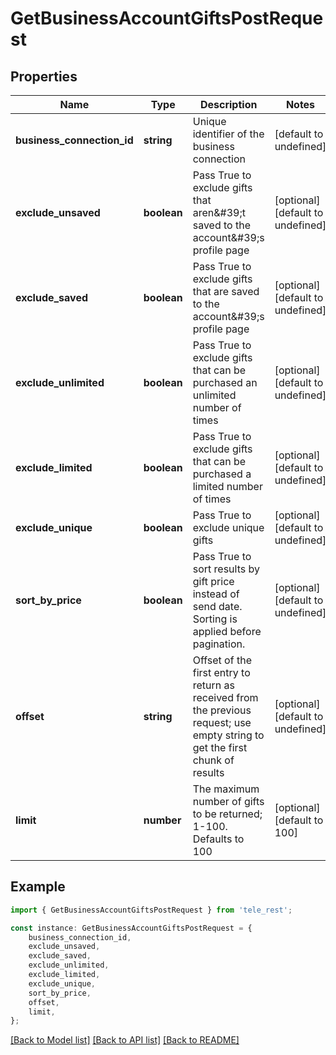 # GetBusinessAccountGiftsPostRequest


## Properties

Name | Type | Description | Notes
------------ | ------------- | ------------- | -------------
**business_connection_id** | **string** | Unique identifier of the business connection | [default to undefined]
**exclude_unsaved** | **boolean** | Pass True to exclude gifts that aren\&#39;t saved to the account\&#39;s profile page | [optional] [default to undefined]
**exclude_saved** | **boolean** | Pass True to exclude gifts that are saved to the account\&#39;s profile page | [optional] [default to undefined]
**exclude_unlimited** | **boolean** | Pass True to exclude gifts that can be purchased an unlimited number of times | [optional] [default to undefined]
**exclude_limited** | **boolean** | Pass True to exclude gifts that can be purchased a limited number of times | [optional] [default to undefined]
**exclude_unique** | **boolean** | Pass True to exclude unique gifts | [optional] [default to undefined]
**sort_by_price** | **boolean** | Pass True to sort results by gift price instead of send date. Sorting is applied before pagination. | [optional] [default to undefined]
**offset** | **string** | Offset of the first entry to return as received from the previous request; use empty string to get the first chunk of results | [optional] [default to undefined]
**limit** | **number** | The maximum number of gifts to be returned; 1-100. Defaults to 100 | [optional] [default to 100]

## Example

```typescript
import { GetBusinessAccountGiftsPostRequest } from 'tele_rest';

const instance: GetBusinessAccountGiftsPostRequest = {
    business_connection_id,
    exclude_unsaved,
    exclude_saved,
    exclude_unlimited,
    exclude_limited,
    exclude_unique,
    sort_by_price,
    offset,
    limit,
};
```

[[Back to Model list]](../README.md#documentation-for-models) [[Back to API list]](../README.md#documentation-for-api-endpoints) [[Back to README]](../README.md)

